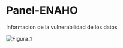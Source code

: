 # Panel-ENAHO

Informacion de la vulnerabilidad de los datos 


![Figura_1](https://user-images.githubusercontent.com/73961653/202834218-06deef6b-ec38-4fc7-b18f-c680b56d57b1.png)
